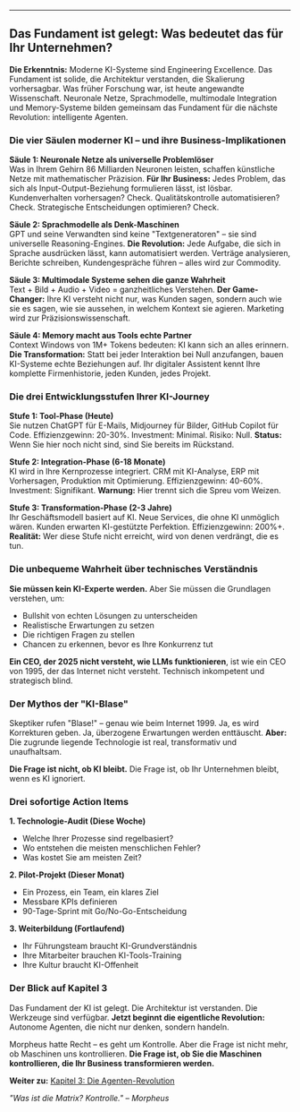 ---

## Das Fundament ist gelegt: Was bedeutet das für Ihr Unternehmen?

**Die Erkenntnis:** Moderne KI-Systeme sind Engineering Excellence. Das Fundament ist solide, die Architektur verstanden, die Skalierung vorhersagbar. Was früher Forschung war, ist heute angewandte Wissenschaft. Neuronale Netze, Sprachmodelle, multimodale Integration und Memory-Systeme bilden gemeinsam das Fundament für die nächste Revolution: intelligente Agenten.

### Die vier Säulen moderner KI – und ihre Business-Implikationen

**Säule 1: Neuronale Netze als universelle Problemlöser**  
Was in Ihrem Gehirn 86 Milliarden Neuronen leisten, schaffen künstliche Netze mit mathematischer Präzision. **Für Ihr Business:** Jedes Problem, das sich als Input-Output-Beziehung formulieren lässt, ist lösbar. Kundenverhalten vorhersagen? Check. Qualitätskontrolle automatisieren? Check. Strategische Entscheidungen optimieren? Check.

**Säule 2: Sprachmodelle als Denk-Maschinen**  
GPT und seine Verwandten sind keine "Textgeneratoren" – sie sind universelle Reasoning-Engines. **Die Revolution:** Jede Aufgabe, die sich in Sprache ausdrücken lässt, kann automatisiert werden. Verträge analysieren, Berichte schreiben, Kundengespräche führen – alles wird zur Commodity.

**Säule 3: Multimodale Systeme sehen die ganze Wahrheit**  
Text + Bild + Audio + Video = ganzheitliches Verstehen. **Der Game-Changer:** Ihre KI versteht nicht nur, was Kunden sagen, sondern auch wie sie es sagen, wie sie aussehen, in welchem Kontext sie agieren. Marketing wird zur Präzisionswissenschaft.

**Säule 4: Memory macht aus Tools echte Partner**  
Context Windows von 1M+ Tokens bedeuten: KI kann sich an alles erinnern. **Die Transformation:** Statt bei jeder Interaktion bei Null anzufangen, bauen KI-Systeme echte Beziehungen auf. Ihr digitaler Assistent kennt Ihre komplette Firmenhistorie, jeden Kunden, jedes Projekt.

### Die drei Entwicklungsstufen Ihrer KI-Journey

**Stufe 1: Tool-Phase (Heute)**  
Sie nutzen ChatGPT für E-Mails, Midjourney für Bilder, GitHub Copilot für Code. Effizienzgewinn: 20-30%. Investment: Minimal. Risiko: Null. **Status:** Wenn Sie hier noch nicht sind, sind Sie bereits im Rückstand.

**Stufe 2: Integration-Phase (6-18 Monate)**  
KI wird in Ihre Kernprozesse integriert. CRM mit KI-Analyse, ERP mit Vorhersagen, Produktion mit Optimierung. Effizienzgewinn: 40-60%. Investment: Signifikant. **Warnung:** Hier trennt sich die Spreu vom Weizen.

**Stufe 3: Transformation-Phase (2-3 Jahre)**  
Ihr Geschäftsmodell basiert auf KI. Neue Services, die ohne KI unmöglich wären. Kunden erwarten KI-gestützte Perfektion. Effizienzgewinn: 200%+. **Realität:** Wer diese Stufe nicht erreicht, wird von denen verdrängt, die es tun.

### Die unbequeme Wahrheit über technisches Verständnis

**Sie müssen kein KI-Experte werden.** Aber Sie müssen die Grundlagen verstehen, um:
- Bullshit von echten Lösungen zu unterscheiden
- Realistische Erwartungen zu setzen
- Die richtigen Fragen zu stellen
- Chancen zu erkennen, bevor es Ihre Konkurrenz tut

**Ein CEO, der 2025 nicht versteht, wie LLMs funktionieren**, ist wie ein CEO von 1995, der das Internet nicht versteht. Technisch inkompetent und strategisch blind.

### Der Mythos der "KI-Blase"

Skeptiker rufen "Blase!" – genau wie beim Internet 1999. Ja, es wird Korrekturen geben. Ja, überzogene Erwartungen werden enttäuscht. **Aber:** Die zugrunde liegende Technologie ist real, transformativ und unaufhaltsam.

**Die Frage ist nicht, ob KI bleibt.** Die Frage ist, ob Ihr Unternehmen bleibt, wenn es KI ignoriert.

### Drei sofortige Action Items

**1. Technologie-Audit (Diese Woche)**  
- Welche Ihrer Prozesse sind regelbasiert?
- Wo entstehen die meisten menschlichen Fehler?
- Was kostet Sie am meisten Zeit?

**2. Pilot-Projekt (Dieser Monat)**  
- Ein Prozess, ein Team, ein klares Ziel
- Messbare KPIs definieren
- 90-Tage-Sprint mit Go/No-Go-Entscheidung

**3. Weiterbildung (Fortlaufend)**  
- Ihr Führungsteam braucht KI-Grundverständnis
- Ihre Mitarbeiter brauchen KI-Tools-Training
- Ihre Kultur braucht KI-Offenheit

### Der Blick auf Kapitel 3

Das Fundament der KI ist gelegt. Die Architektur ist verstanden. Die Werkzeuge sind verfügbar. **Jetzt beginnt die eigentliche Revolution:** Autonome Agenten, die nicht nur denken, sondern handeln.

Morpheus hatte Recht – es geht um Kontrolle. Aber die Frage ist nicht mehr, ob Maschinen uns kontrollieren. **Die Frage ist, ob Sie die Maschinen kontrollieren, die Ihr Business transformieren werden.**

**Weiter zu:** [Kapitel 3: Die Agenten-Revolution](../kapitel_3/intro.md)

*"Was ist die Matrix? Kontrolle." – Morpheus*